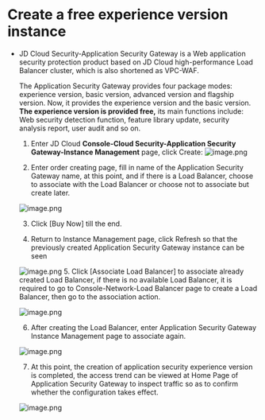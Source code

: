 # Create a free experience version instance 

- JD Cloud Security-Application Security Gateway is a Web application security protection product based on JD Cloud high-performance Load Balancer cluster, which is also shortened as VPC-WAF.

  The Application Security Gateway provides four package modes: experience version, basic version, advanced version and flagship version. Now, it provides the experience version and the basic version. **The experience version is provided free,** its main functions include: Web security detection function, feature library update, security analysis report, user audit and so on.

  1. Enter JD Cloud **Console-Cloud Security-Application Security Gateway-Instance Management** page, click Create: ![image.png](https://img1.jcloudcs.com/cms/b5e03c75-9d4c-4e05-8403-6d00b6c4851a20180815151830.png)

  2. Enter order creating page, fill in name of the Application Security Gateway name, at this point, and if there is a Load Balancer, choose to associate with the Load Balancer or choose not to associate but create later.

  ![image.png](https://img1.jcloudcs.com/cms/b56ee557-458e-427d-90e4-a82c19d8d94e20180815152101.png)

  3. Click [Buy Now] till the end.

  4. Return to Instance Management page, click Refresh so that the previously created Application Security Gateway instance can be seen

  ![image.png](https://img1.jcloudcs.com/cms/7ade0ed0-f86e-4627-8399-2de40c8e50bc20180815152427.png)      5. Click [Associate Load Balancer] to associate already created Load Balancer, if there is no available Load Balancer, it is required to go to Console-Network-Load Balancer page to create a Load Balancer, then go to the association action.

  ![image.png](https://img1.jcloudcs.com/cms/c58c4c65-ca5a-492a-89a0-474f3d2772d520180815152658.png)

  6. After creating the Load Balancer, enter Application Security Gateway Instance Management page to associate again.

  ![image.png](https://img1.jcloudcs.com/cms/2b62793e-20e9-4563-8117-43dd8a3a32ca20180815152931.png)

  7. At this point, the creation of application security experience version is completed, the access trend can be viewed at Home Page of Application Security Gateway to inspect traffic so as to confirm whether the configuration takes effect.

  ![image.png](https://img1.jcloudcs.com/cms/b4232217-90d7-4193-8fd5-abd0bd14f6df20180815153051.png)
